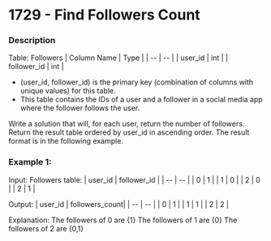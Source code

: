 # 1729 - Find Followers Count

### Description

Table: Followers
| Column Name | Type |
| -- | -- |
| user_id | int |
| follower_id | int |

- (user_id, follower_id) is the primary key (combination of columns with unique values) for this table.
- This table contains the IDs of a user and a follower in a social media app where the follower follows the user.

Write a solution that will, for each user, return the number of followers.
Return the result table ordered by user_id in ascending order.
The result format is in the following example.


### Example 1:

Input: 
Followers table:
| user_id | follower_id |
| -- | -- |
| 0 | 1 |
| 1 | 0 |
| 2 | 0 |
| 2 | 1 |

Output: 
| user_id | followers_count|
| -- | -- |
| 0 | 1 |
| 1 | 1 |
| 2 | 2 |

Explanation: 
The followers of 0 are {1}
The followers of 1 are {0}
The followers of 2 are {0,1}
